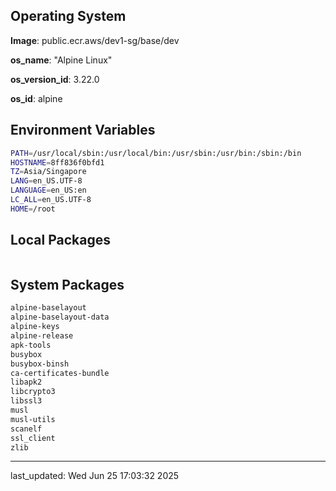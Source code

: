 ## Operating System

**Image**: public.ecr.aws/dev1-sg/base/dev

**os_name**: "Alpine Linux"

**os_version_id**: 3.22.0

**os_id**: alpine

## Environment Variables

```bash
PATH=/usr/local/sbin:/usr/local/bin:/usr/sbin:/usr/bin:/sbin:/bin
HOSTNAME=8ff836f0bfd1
TZ=Asia/Singapore
LANG=en_US.UTF-8
LANGUAGE=en_US:en
LC_ALL=en_US.UTF-8
HOME=/root
```

## Local Packages

```bash
```

## System Packages

```bash
alpine-baselayout
alpine-baselayout-data
alpine-keys
alpine-release
apk-tools
busybox
busybox-binsh
ca-certificates-bundle
libapk2
libcrypto3
libssl3
musl
musl-utils
scanelf
ssl_client
zlib
```


---

last_updated: Wed Jun 25 17:03:32 2025